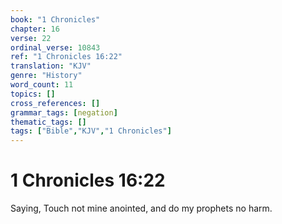 ```yaml
---
book: "1 Chronicles"
chapter: 16
verse: 22
ordinal_verse: 10843
ref: "1 Chronicles 16:22"
translation: "KJV"
genre: "History"
word_count: 11
topics: []
cross_references: []
grammar_tags: [negation]
thematic_tags: []
tags: ["Bible","KJV","1 Chronicles"]
---
```


# 1 Chronicles 16:22

Saying, Touch not mine anointed, and do my prophets no harm.
